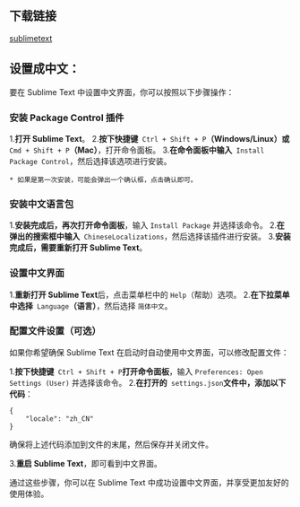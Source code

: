 ## 下载链接

[sublimetext](https://www.sublimetext.com/)

## 设置成中文：

要在 Sublime Text 中设置中文界面，你可以按照以下步骤操作：

### 安装 Package Control 插件

  1.**打开 Sublime Text**。
  2.**按下快捷键**` Ctrl + Shift + P`**（Windows/Linux）或**` Cmd + Shift + P`**（Mac）**，打开命令面板。
  3.**在命令面板中输入**` Install Package Control`，然后选择该选项进行安装。

    * 如果是第一次安装，可能会弹出一个确认框，点击确认即可。

### 安装中文语言包

  1.**安装完成后，再次打开命令面板**，输入 `Install Package` 并选择该命令。
  2.**在弹出的搜索框中输入**` ChineseLocalizations`，然后选择该插件进行安装。
  3.**安装完成后，需要重新打开 Sublime Text**。

### 设置中文界面

  1.**重新打开 Sublime Text**后，点击菜单栏中的 `Help`（帮助）选项。
  2.**在下拉菜单中选择**` Language`**（语言）**，然后选择 `简体中文`。

### 配置文件设置（可选）

如果你希望确保 Sublime Text 在启动时自动使用中文界面，可以修改配置文件：

  1.**按下快捷键**` Ctrl + Shift + P`**打开命令面板**，输入 `Preferences: Open Settings (User)` 并选择该命令。
  2.**在打开的**` settings.json`**文件中，添加以下代码**：

    
    
    {
        "locale": "zh_CN"
    }

确保将上述代码添加到文件的末尾，然后保存并关闭文件。

  3.**重启 Sublime Text**，即可看到中文界面。

通过这些步骤，你可以在 Sublime Text 中成功设置中文界面，并享受更加友好的使用体验。